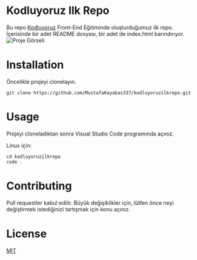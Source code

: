 # Kodluyoruz Ilk Repo

Bu repo [Kodluyoruz](https://www.kodluyoruz.org/) Front-End Eğitiminde oluşturduğumuz ilk repo. İçerisinde bir adet README dosyası, bir adet de index.html barındırıyor.
![Proje Görseli](C:\Users\c3929\Pictures\Screenshots\git.png)

# Installation

Öncelikle projeyi clonelayın.
```
git clone https://github.com/MustafaKayabas337/kodluyoruzilkrepo.git
```
# Usage

Projeyi cloneladıktan sonra Visual Studio Code programında açınız.

Linux için:
```
cd kodluyoruzilkrepo
code .
```

# Contributing

Pull requestler kabul edilir. Büyük değişiklikler için, lütfen önce neyi değiştirmek istediğinizi tartışmak için konu açınız.

# License

[MIT](https://github.com/MustafaKayabas337/kodluyoruzilkrepo/blob/main/LICENSE)